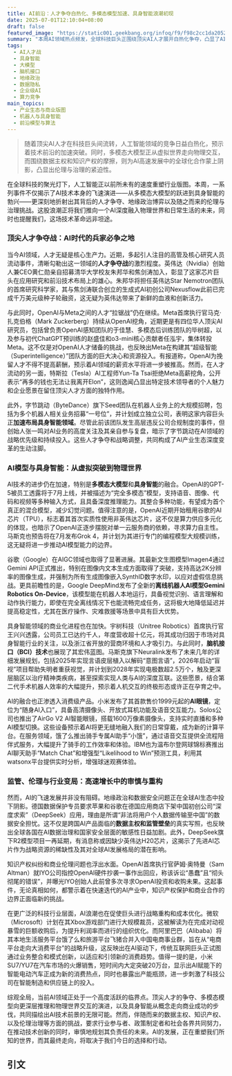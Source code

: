 ```yaml
---
title: AI前沿：人才争夺白热化、多模态模型加速、具身智能浪潮初现
date: 2025-07-01T12:10:04+08:00
draft: false
featured_image: "https://static001.geekbang.org/infoq/f9/f98c2cc1da2052bb7fff4f7c6c02dfd6.png"
summary: "本周AI领域热点频发，全球科技巨头正围绕顶尖AI人才展开白热化争夺，凸显了AI核心能力的关键所在。同时，多模态大模型和具身智能技术加速融合，从OpenAI的GPT-5到谷歌的机器人AI模型，预示着AI将更深度地融入物理世界和人类生活。然而，数据主权、知识产权和行业重构等挑战也伴随而生，提醒着高速发展中的AI需要更审慎的伦理和治理框架。"
tags: 
  - AI人才战
  - 具身智能
  - 大模型
  - 脑机接口
  - 地缘政治
  - 数据隐私
  - 企业级AI
  - 算力竞争
main_topics: 
  - 产业生态与商业版图
  - 机器人与具身智能
  - 前沿模型与算法
---
```


> 随着顶尖AI人才在科技巨头间流转，人工智能领域的竞争日益白热化，预示着技术前沿的加速突破。同时，多模态大模型正从虚拟世界走向物理交互，而围绕数据主权和知识产权的摩擦，则为AI高速发展中的全球化合作蒙上阴影，凸显出伦理与治理的紧迫性。

在全球科技的聚光灯下，人工智能正以前所未有的速度重塑行业版图。本周，一系列事件不仅揭示了AI技术本身的飞速演进——从多模态大模型的跃进到具身智能的勃兴——更深刻地折射出其背后的人才争夺、地缘政治博弈以及随之而来的伦理与治理挑战。这股浪潮正将我们推向一个AI深度融入物理世界和日常生活的未来，同时也提醒我们，这场技术革命远非坦途。

### 顶尖人才争夺战：AI时代的兵家必争之地

当今AI领域，人才无疑是核心生产力。近期，多起引人注目的高管及核心研究人员流动事件，清晰勾勒出这一领域的**人才争夺战**的激烈程度。英伟达（Nvidia）创始人兼CEO黄仁勋亲自招募清华大学校友朱邦华和焦剑涛加入，彰显了这家芯片巨头在应用研究和前沿技术布局上的雄心。朱邦华将担任英伟达Star Nemotron团队的首席研究科学家，其与焦剑涛联合创立的生成式AI初创公司Nexusflow此前已完成千万美元级种子轮融资，这无疑为英伟达带来了新鲜的血液和创新活力。

与此同时，OpenAI与Meta之间的人才“拉锯战”仍在继续。Meta首席执行官马克·扎克伯格（Mark Zuckerberg）持续从OpenAI挖角，近期更是有四位华人顶尖AI研究员，包括曾负责OpenAI感知团队的于佳慧、多模态后训练团队的毕树超，以及参与初代ChatGPT预训练的赵盛佳和o3-mini核心贡献者任泓宇，集体转投Meta。这不仅是对OpenAI人才储备的挑战，也反映出Meta在构建其“超级智能（Superintelligence）”团队方面的巨大决心和资源投入。有报道称，OpenAI为挽留人才不得不提高薪酬，预示着AI领域的薪资水平将进一步被推高。然而，在人才流动的另一面，特斯拉（Tesla）AI工程师Yun-Ta Tsai拒绝Meta高薪挖角，公开表示“再多的钱也无法让我离开Elon”，这则逸闻凸显出特定技术领导者的个人魅力和企业愿景在留住顶尖人才方面的独特作用。

此外，字节跳动（ByteDance）旗下Seed团队在机器人业务上的大规模招聘，包括为多个机器人相关业务招募“一号位”，并计划成立独立公司，表明这家内容巨头正**加速布局具身智能领域**。尽管此前该团队发生高层违反公司合规制度的事件，但创始人张一鸣对AI业务的高度关注及其亲自参与复盘，暗示了字节跳动在AI领域的战略优先级和持续投入。这些人才争夺和战略调整，共同构成了AI产业生态深度变革的生动注脚。

### AI模型与具身智能：从虚拟突破到物理世界

AI技术的进步仍在加速，特别是**多模态大模型**和**具身智能**的融合。OpenAI的GPT-5被员工透露将于7月上线，并被描述为“完全多模态”模型，支持语音、图像、代码和视频等多种输入方式，且具备深度推理能力。其整合多种功能，有望成为首个真正的混合模型，减少幻觉问题。值得注意的是，OpenAI近期开始租用谷歌的AI芯片（TPU），标志着其首次实质性使用非英伟达芯片，这不仅是算力供应多元化的体现，也暗示了OpenAI正逐步摆脱对单一云服务商的依赖，寻求算力自主性。马斯克也预告将在7月发布Grok 4，并计划为其进行专门的编程模型大规模训练，这无疑将进一步推动AI模型能力的边界。

谷歌（Google）在AIGC领域也取得了显著进展。其最新文生图模型Imagen4通过Gemini API正式推出，特别在图像内文本生成方面取得了突破，支持高达2K分辨率的图像生成，并强制为所有生成图像嵌入SynthID数字水印，以应对虚假信息挑战。更具前瞻性的是，Google DeepMind发布了全新的**离线机器人AI模型Gemini Robotics On-Device**，该模型能在机器人本地运行，具备视觉识别、语言理解和动作执行能力，即使在完全离线情况下也能流畅完成任务，这将极大地降低延迟并提高稳定性，尤其在医疗操作、灾难救援等场景中具有巨大优势。

具身智能领域的商业化进程也在加快。宇树科技（Unitree Robotics）首席执行官王兴兴透露，公司员工已达约千人，年度营收超十亿元，将其成功归因于市场对具身智能行业的关注，以及浙江省开放的营商环境和人才吸引力。与此同时，**脑机接口（BCI）技术**也展现了其宏伟蓝图。马斯克旗下Neuralink发布了未来几年的详细发展规划，包括2025年实现言语皮层植入以解码“意图言语”，2026年启动“盲视”项目帮助失明者重获视觉，并计划到2028年实现电极数超2.5万个，触及更深层脑区以治疗精神类疾病，甚至探索实现人类与AI的深度互联。这些愿景，结合第二代手术机器人效率的大幅提升，预示着人机交互的终极形态或许正在孕育之中。

AI的融合也正渗透入消费级产品。小米发布了其首款售价1999元起的**AI眼镜**，定位为“随身AI入口”，具备高清摄像头、开放式耳机功能及语音交互能力。Solos公司也推出了AirGo V2 AI智能眼镜，搭载1600万像素摄像头，支持实时直播和多种AI模型切换。这些设备预示着AI将更无缝地融入我们的日常穿戴，成为新的计算平台。在服务领域，饿了么推出骑手专属AI助手“小饿”，通过语音交互提供全流程陪伴式服务，大幅提升了骑手的工作效率和体验。IBM也为温布尔登网球锦标赛推出AI聊天助手“Match Chat”和增强型“Likelihood to Win”预测工具，利用其watsonx平台提供实时分析，增强球迷观赛体验。

### 监管、伦理与行业变局：高速增长中的审慎与重构

然而，AI的飞速发展并非没有阻碍。地缘政治和数据安全问题正在全球AI生态中投下阴影。德国数据保护专员要求苹果和谷歌在德国应用商店下架中国初创公司“深度求索”（DeepSeek）应用，理由是所谓“非法将用户个人数据传输至中国”的数据安全担忧。这不仅是跨国AI产品面临的**数据主权和监管壁垒**的真实写照，也反映出全球各国在AI数据治理和国家安全层面的敏感性日益加剧。此外，DeepSeek旗下R2模型项目一再延期，有消息称或因缺少英伟达H20芯片，这揭示了先进AI芯片作为战略资源的稀缺性及其对全球AI发展格局的潜在影响。

知识产权纠纷和商业伦理问题也浮出水面。OpenAI首席执行官萨姆·奥特曼（Sam Altman）就IYO公司指控OpenAI硬件抄袭一事作出回应，称该诉讼“愚蠢”且“彻头彻尾的错误”，并曝光IYO创始人此前曾多次寻求OpenAI投资和收购未果。这起事件，无论真相如何，都警示着在快速迭代的AI产业中，知识产权保护和商业合作的边界正面临新的挑战。

在更广泛的科技行业层面，AI浪潮也在促使巨头进行战略重构和成本优化。微软（Microsoft）计划在其Xbox游戏部门进行大规模裁员，这被解读为在完成对动视暴雪的巨额收购后，为提升利润率而进行的组织优化。而阿里巴巴（Alibaba）将其本地生活服务平台饿了么和旅游平台飞猪合并入中国电商事业群，旨在从“电商平台走向大消费平台”的战略升级，这反映出在AI驱动下，传统互联网巨头正试图通过业务整合和模式创新，以适应和引领新的消费趋势。值得一提的是，小米SU7/YU7在汽车市场的火爆销售，短时间内大定突破20万台，显示出AI赋能下的智能电动汽车正成为新的消费热点，同时也暴露出产能瓶颈，进一步刺激了科技公司在智能制造和供应链上的投入。

综观全局，当前AI领域正处于一个高度活跃的临界点。顶尖人才的争夺、多模态模型向更深层推理和物理世界交互的演进，以及具身智能从概念走向商业成功的步伐，共同描绘出AI技术前景的无限可能。然而，伴随而来的数据主权、知识产权、以及伦理治理等方面的挑战，要求行业参与者、政策制定者和社会各界共同努力，在推动技术创新的同时，审慎地规划其负责任的未来。AI的发展，正在重塑我们所知的世界，而其最终走向，将取决于我们今日的选择和行动。

## 引文

[^1]: [老黄亲自挖来两名清华天才；字节 Seed 机器人业务招一号位；清华北大浙大中科大校友跳槽去Meta | AI周报](https://view.inews.qq.com/a/20250629A04KRQ00)·腾讯新闻·（2024/6/28）·检索日期2024/6/28
[^2]: [海外寄退烧药回国恐被没收，药店呼吁华人理性购买](https://posts.careerengine.us/p/639f2cb01d53ec08798f1d62?nav=post_mlt&p=63a0c23e4b335c044b36013f)·北美生活引擎·（2024/6/28）·检索日期2024/6/28
[^3]: [陶哲轩宣布主持白宫生成式AI工作组，李飞飞、Hassabis发表演讲](https://news.qq.com/rain/a/20230515A042G300?no-redirect=1)·腾讯新闻·（2023/5/15）·检索日期2024/6/28
[^4]: [IT今日热榜一站式资讯平台](http://itoday.top/)·IToday·（2024/6/28）·检索日期2024/6/28
